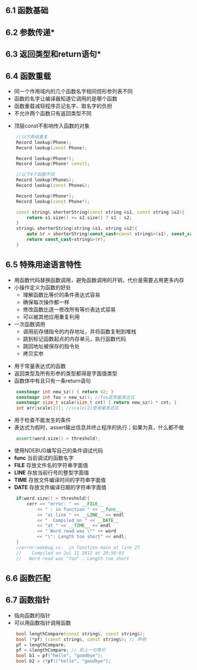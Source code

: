 ## 6.1 函数基础

## 6.2 参数传递*

## 6.3 返回类型和return语句*

## 6.4 函数重载
<!-- [C++][重载函数] -->
- 同一个作用域内的几个函数名字相同但形参列表不同
- 函数的名字让编译器知道它调用的是哪个函数
- 函数重载减轻程序员记名字、取名字的负担
- 不允许两个函数只有返回类型不同

<!-- [C++][重载和const形参] -->
- 顶层const不影响传入函数的对象
```C++
    //以下两组重复
    Record lookup(Phone);
    Record lookup(const Phone);

    Record lookup(Phone*);
    Record lookup(Phone* const);

    //以下4个函数不同
    Record lookup(Phone&);
    Record lookup(const Phone&);

    Record lookup(Phone*);
    Record lookup(const Phone*);

```

<!-- [C++][const_cast和重载] -->
```C++
    const string& shorterString(const string &s1, const string &s2){
        return s1.size() <= s2.size() ? s1 : s2;
    }
    string& shorterString(string &s1, string &s2){
        auto &r = shorterString(const_cast<const string&>(s1), const_cast<const string&>(s2));
        return const_cast<string&>(r);
    }
```

## 6.5 特殊用途语言特性
<!-- [C++][内联函数inline] -->
- 用函数代码替换函数调用，避免函数调用的开销，代价是需要占用更多内存
- 小操作定义为函数的好处
  - 理解函数比等价的条件表达式容易
  - 确保每次操作都一样
  - 修改函数比逐一修改所有等价表达式容易
  - 可以被其他应用重复利用
- 一次函数调用
  - 调用前存储指令的内存地址，并将函数复制到堆栈
  - 跳到标记函数起点的内存单元，执行函数代码
  - 跳回地址被保存的指令处
  - 拷贝实参

<!-- [C++][constexpr函数] -->
- 用于常量表达式的函数
- 返回类型及所有形参的类型都得是字面值类型
- 函数体中有且只有一条return语句
```C++
    constexpr int new_sz() { return 42; }
    constexpr int foo = new_sz(); //foo是常量表达式
    constexpr size_t scale(size_t cnt) { return new_sz() * cnt; }
    int arr[scale(2)]; //scale(2)是常量表达式
```

<!-- [C++][assert预处理宏] -->
- 用于检查不能发生的条件
- 表达式为假时，assert输出信息并终止程序的执行；如果为真，什么都不做
```C++
    assert(word.size() > threshold);
```

<!-- [C++][NDEBUG预处理变量] -->
- 使用NDEBUG编写自己的条件调试代码
- __func__ 当前调试的函数名字
- __FILE__ 存放文件名的字符串字面值
- __LINE__ 存放当前行号的整型字面值
- __TIME__ 存放文件编译时间的字符串字面值
- __DATE__ 存放文件编译日期的字符串字面值
```C++
    if(word.size() > threshold){
        cerr << "error: " << __FILE__ 
            << " : in function " << __func__
            << "at line " << __LINE__ << endl
            << "  Compiled on " << __DATE__
            << "at " << __TIME__ << endl
            << " Word read was \"" << word
            << "\": Length too short" << endl;
    }
    //error:wdebug.cc:  in function main at line 27
    //    Compiled on Jul 11 2012 at 20:50:03
    //   Word read was "foo" : Length too short
```

## 6.6 函数匹配

## 6.7 函数指针
<!-- [C++][函数指针] -->
- 指向函数的指针
- 可以用函数指针调用函数
```C++
    bool lengthCompare(const string&, const string&);
    bool (*pf) (const string&, const string&); // 声明
    pf = lengthCompare;
    pf = &lengthCompare; // 和上一句等价
    bool b1 = pf("hello", "goodbye");
    bool b2 = (*pf)("hello", "goodbye");
```